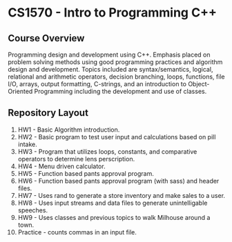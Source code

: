 # CS1570 - Intro to Programming C++

## Course Overview
Programming design and development using C++. Emphasis placed on problem solving methods using good programming practices and algorithm design and development. Topics included are syntax/semantics, logical, relational and arithmetic operators, decision branching, loops, functions, file I/O, arrays, output formatting, C-strings, and an introduction to Object-Oriented Programming including the development and use of classes.

## Repository Layout
1. HW1 - Basic Algorithm introduction.
2. HW2 - Basic program to test user input and calculations based on pill intake.
3. HW3 - Program that utilizes loops, constants, and comparative operators to determine lens perscription.
4. HW4 - Menu driven calculator.
5. HW5 - Function based pants approval program.
6. HW6 - Function based pants approval program (with sass) and header files.
7. HW7 - Uses rand to generate a store inventory and make sales to a user.
8. HW8 - Uses input streams and data files to generate unintelligable speeches.
9. HW9 - Uses classes and previous topics to walk Milhouse around a town.
10. Practice - counts commas in an input file.
